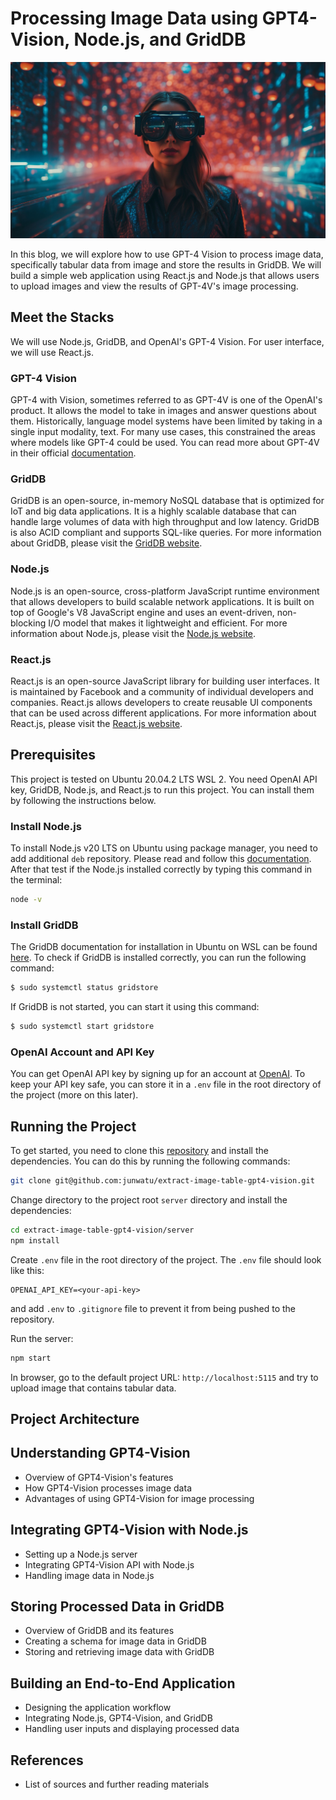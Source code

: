 # Processing Image Data using GPT4-Vision, Node.js, and GridDB

![blog-gpt4-cover](assets/blog-gpt4-cover.jpg)

In this blog, we will explore how to use GPT-4 Vision to process image data, specifically tabular data from image and store the results in GridDB. We will build a simple web application using React.js and Node.js that allows users to upload images and view the results of GPT-4V's image processing.

## Meet the Stacks

We will use Node.js, GridDB, and OpenAI's GPT-4 Vision. For user interface, we will use React.js.

### GPT-4 Vision

GPT-4 with Vision, sometimes referred to as GPT-4V is one of the OpenAI's product. It allows the model to take in images and answer questions about them. Historically, language model systems have been limited by taking in a single input modality, text. For many use cases, this constrained the areas where models like GPT-4 could be used. You can read more about GPT-4V in their official [documentation](https://platform.openai.com/docs/guides/vision).

### GridDB

GridDB is an open-source, in-memory NoSQL database that is optimized for IoT and big data applications. It is a highly scalable database that can handle large volumes of data with high throughput and low latency. GridDB is also ACID compliant and supports SQL-like queries. For more information about GridDB, please visit the [GridDB website](https://griddb.net/).

### Node.js

Node.js is an open-source, cross-platform JavaScript runtime environment that allows developers to build scalable network applications. It is built on top of Google's V8 JavaScript engine and uses an event-driven, non-blocking I/O model that makes it lightweight and efficient. For more information about Node.js, please visit the [Node.js website](https://nodejs.org/en/).

### React.js

React.js is an open-source JavaScript library for building user interfaces. It is maintained by Facebook and a community of individual developers and companies. React.js allows developers to create reusable UI components that can be used across different applications. For more information about React.js, please visit the [React.js website](https://reactjs.org/).

## Prerequisites

This project is tested on Ubuntu 20.04.2 LTS WSL 2. You need OpenAI API key, GridDB, Node.js, and React.js to run this project. You can install them by following the instructions below.

### Install Node.js

To install Node.js v20 LTS on Ubuntu using package manager, you need to add additional `deb` repository. Please read and follow this [documentation](https://github.com/nodesource/distributions?tab=readme-ov-file#ubuntu-versions). After that test if the Node.js installed correctly by typing this command in the terminal:

```bash
node -v
```

### Install GridDB

The GridDB documentation for installation in Ubuntu on WSL can be found [here](https://docs.griddb.net/latest/gettingstarted/wsl/#installing-wsl). To check if GridDB is installed correctly, you can run the following command:

```bash
$ sudo systemctl status gridstore
```

If GridDB is not started, you can start it using this command:

```bash
$ sudo systemctl start gridstore
```

### OpenAI Account and API Key

You can get OpenAI API key by signing up for an account at [OpenAI](https://platform.openai.com/api-keys/). To keep your API key safe, you can store it in a `.env` file in the root directory of the project (more on this later).

## Running the Project

To get started, you need to clone this [repository](https://github.com/junwatu/extract-image-table-gpt4-vision) and install the dependencies. You can do this by running the following commands:

```bash
git clone git@github.com:junwatu/extract-image-table-gpt4-vision.git
```
Change directory to the project root `server` directory and install the dependencies:

```bash
cd extract-image-table-gpt4-vision/server
npm install
```
Create `.env` file in the root directory of the project. The `.env` file should look like this:

```
OPENAI_API_KEY=<your-api-key>
```
and add `.env` to `.gitignore` file to prevent it from being pushed to the repository.

Run the server:

```bash
npm start
```

In browser, go to the default project URL: `http://localhost:5115` and try to upload image that contains tabular data.

[//]: # (todo: create a gif to showcase the project)

## Project Architecture

## Understanding GPT4-Vision

- Overview of GPT4-Vision's features
- How GPT4-Vision processes image data
- Advantages of using GPT4-Vision for image processing

## Integrating GPT4-Vision with Node.js

- Setting up a Node.js server
- Integrating GPT4-Vision API with Node.js
- Handling image data in Node.js

## Storing Processed Data in GridDB

- Overview of GridDB and its features
- Creating a schema for image data in GridDB
- Storing and retrieving image data with GridDB

## Building an End-to-End Application

- Designing the application workflow
- Integrating Node.js, GPT4-Vision, and GridDB
- Handling user inputs and displaying processed data

## References

- List of sources and further reading materials
